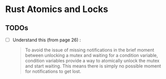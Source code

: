 # Rust Atomics and Locks

## TODOs

- [ ] Understand this (from page 26) :
	> To avoid the issue of missing notifications in the brief moment between unlocking a mutex and waiting for a condition variable, condition variables provide a way to atomically unlock the mutex and start waiting. This means there is simply no possible moment for notifications to get lost.
